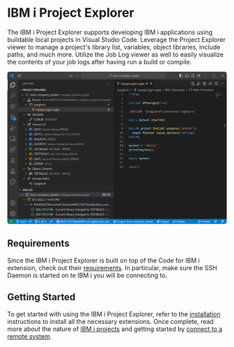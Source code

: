 # IBM i Project Explorer

The IBM i Project Explorer supports developing IBM i applications using buildable local projects in Visual Studio Code. Leverage the Project Explorer viewer to manage a project's library list, variables, object libraries, include paths, and much more. Utilize the Job Log viewer as well to easily visualize the contents of your job logs after having run a build or compile.

![IBM i Project Explorer](./assets/IBMiProjectExplorer_01.png)

## Requirements

Since the IBM i Project Explorer is built on top of the Code for IBM i extension, check out their [requirements](https://halcyon-tech.github.io/docs/#/./README?id=requirements). In particular, make sure the SSH Daemon is started on te IBM i you will be connecting to.

## Getting Started

To get started with using the IBM i Project Explorer, refer to the [installation](pages/welcome/installation.md) instructions to install all the necessary extensions. Once complete, read more about the nature of [IBM i projects](pages/ibm-i-projects/overview.md) and getting started by [connect to a remote system](pages/projectExplorer/connect-to-a-remote-system).